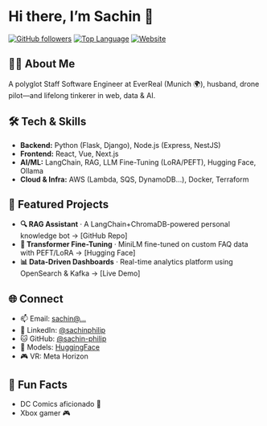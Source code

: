 <!-- <img align="right" src="https://github.com/labtocat/labtocat/blob/master/bats.png" alt="Illustration of me everyday" width=180px height=400px /> -->

# Hi there, I’m Sachin 👋

[![GitHub followers](https://img.shields.io/github/followers/sachin-philip?style=social)](https://github.com/sachin-philip) 
[![Top Language](https://img.shields.io/github/languages/top/sachin-philip?color=blue)](https://github.com/sachin-philip) 
[![Website](https://img.shields.io/website?url=https%3A%2F%2Fsachinphilip.com)](https://sachinphilip.com)

## 👨‍💻 About Me
A polyglot Staff Software Engineer at EverReal (Munich 🌍), husband, drone pilot—and lifelong tinkerer in web, data & AI.

## 🛠️ Tech & Skills
- **Backend:** Python (Flask, Django), Node.js (Express, NestJS)  
- **Frontend:** React, Vue, Next.js  
- **AI/ML:** LangChain, RAG, LLM Fine-Tuning (LoRA/PEFT), Hugging Face, Ollama  
- **Cloud & Infra:** AWS (Lambda, SQS, DynamoDB…), Docker, Terraform  

## 🚀 Featured Projects
- **🔍 RAG Assistant** · A LangChain+ChromaDB-powered personal knowledge bot → [GitHub Repo]  
- **🤖 Transformer Fine-Tuning** · MiniLM fine-tuned on custom FAQ data with PEFT/LoRA → [Hugging Face]  
- **📊 Data-Driven Dashboards** · Real-time analytics platform using OpenSearch & Kafka → [Live Demo]  

## 🌐 Connect
- 📫 Email: [sachin@…](mailto:me@sachinphilip.com)  
- 🔗 LinkedIn: [@sachinphilip](https://linkedin.com/in/sachinphilip)  
- 🐱 GitHub: [@sachin-philip](https://github.com/sachin-philip)  
- 🤖 Models: [HuggingFace](https://huggingface.co/sachin-philip)  
- 🎮 VR: Meta Horizon  

## 🎲 Fun Facts
- DC Comics aficionado 🦸  
- Xbox gamer 🎮  
